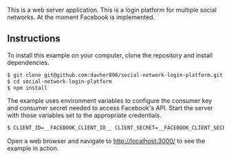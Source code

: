 This is a web server application.
This is a login platform for multiple social networks.
At the moment Facebook is implemented.

## Instructions

To install this example on your computer, clone the repository and install
dependencies.

```bash
$ git clone git@github.com:davher890/social-network-login-platform.git
$ cd social-network-login-platform
$ npm install
```

The example uses environment variables to configure the consumer key and
consumer secret needed to access Facebook's API.  Start the server with those
variables set to the appropriate credentials.

```bash
$ CLIENT_ID=__FACEBOOK_CLIENT_ID__ CLIENT_SECRET=__FACEBOOK_CLIENT_SECRET__ node server.js
```

Open a web browser and navigate to [http://localhost:3000/](http://localhost:3000/)
to see the example in action.
